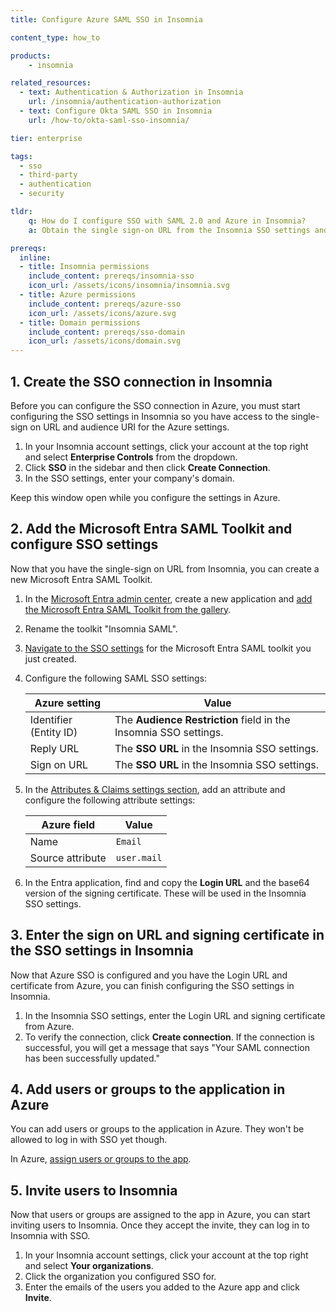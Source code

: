 ```yaml
---
title: Configure Azure SAML SSO in Insomnia

content_type: how_to

products:
    - insomnia

related_resources:
  - text: Authentication & Authorization in Insomnia
    url: /insomnia/authentication-authorization
  - text: Configure Okta SAML SSO in Insomnia
    url: /how-to/okta-saml-sso-insomnia/

tier: enterprise

tags:
  - sso
  - third-party
  - authentication
  - security

tldr:
    q: How do I configure SSO with SAML 2.0 and Azure in Insomnia?
    a: Obtain the single sign-on URL from the Insomnia SSO settings and add them to a new Microsoft Entra SAML Toolkit in Azure. Copy the Login URL and signing certificate from Azure and enter those in the Insomnia SSO settings. Finally, add users or groups to the Azure app integration and invite those same users to the Insomnia app.

prereqs:
  inline:
  - title: Insomnia permissions
    include_content: prereqs/insomnia-sso
    icon_url: /assets/icons/insomnia/insomnia.svg
  - title: Azure permissions
    include_content: prereqs/azure-sso
    icon_url: /assets/icons/azure.svg
  - title: Domain permissions
    include_content: prereqs/sso-domain
    icon_url: /assets/icons/domain.svg
---
```


## 1. Create the SSO connection in Insomnia

Before you can configure the SSO connection in Azure, you must start configuring the SSO settings in Insomnia so you have access to the single-sign on URL and audience URI for the Azure settings.

1. In your Insomnia account settings, click your account at the top right and select **Enterprise Controls** from the dropdown.
1. Click **SSO** in the sidebar and then click **Create Connection**.
1. In the SSO settings, enter your company's domain.

Keep this window open while you configure the settings in Azure.

## 2. Add the Microsoft Entra SAML Toolkit and configure SSO settings

Now that you have the single-sign on URL from Insomnia, you can create a new Microsoft Entra SAML Toolkit. 

1. In the [Microsoft Entra admin center](https://entra.microsoft.com/), create a new application and [add the Microsoft Entra SAML Toolkit from the gallery](https://learn.microsoft.com/entra/identity/saas-apps/saml-toolkit-tutorial#add-microsoft-entra-saml-toolkit-from-the-gallery).
1. Rename the toolkit "Insomnia SAML".
1. [Navigate to the SSO settings](https://learn.microsoft.com/entra/identity/saas-apps/saml-toolkit-tutorial#configure-microsoft-entra-sso) for the Microsoft Entra SAML toolkit you just created.
1. Configure the following SAML SSO settings:
   
   | Azure setting | Value |
   |--------------|-------|
   | Identifier (Entity ID) | The **Audience Restriction** field in the Insomnia SSO settings. |
   | Reply URL | The **SSO URL** in the Insomnia SSO settings. |
   | Sign on URL | The **SSO URL** in the Insomnia SSO settings. |
1. In the [Attributes & Claims settings section](https://learn.microsoft.com/en-us/entra/identity-platform/saml-claims-customization#view-or-edit-claims), add an attribute and configure the following attribute settings:
   
   | Azure field | Value |
   |------|-------|
   | Name | `Email` |
   | Source attribute | `user.mail` |
1. In the Entra application, find and copy the **Login URL** and the base64 version of the signing certificate. These will be used in the Insomnia SSO settings.

## 3. Enter the sign on URL and signing certificate in the SSO settings in Insomnia

Now that Azure SSO is configured and you have the Login URL and certificate from Azure, you can finish configuring the SSO settings in Insomnia.

1. In the Insomnia SSO settings, enter the Login URL and signing certificate from Azure.
1. To verify the connection, click **Create connection**. If the connection is successful, you will get a message that says "Your SAML connection has been successfully updated."

## 4. Add users or groups to the application in Azure

You can add users or groups to the application in Azure. They won't be allowed to log in with SSO yet though.

In Azure, [assign users or groups to the app](https://learn.microsoft.com/entra/identity/enterprise-apps/assign-user-or-group-access-portal?pivots=portal#assign-users-and-groups-to-an-application-using-the-microsoft-entra-admin-center). 

## 5. Invite users to Insomnia

Now that users or groups are assigned to the app in Azure, you can start inviting users to Insomnia. Once they accept the invite, they can log in to Insomnia with SSO.

1. In your Insomnia account settings, click your account at the top right and select **Your organizations**. 
1. Click the organization you configured SSO for.
1. Enter the emails of the users you added to the Azure app and click **Invite**.
